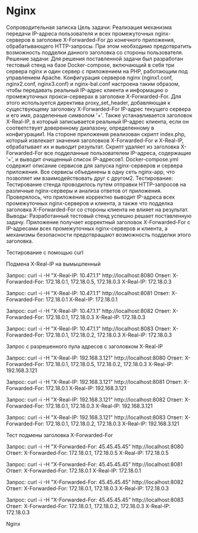 # Nginx
Сопроводительная записка
Цель задачи: Реализация механизма передачи IP-адреса пользователя и всех промежуточных nginx-серверов в заголовке X-Forwarded-For до конечного приложения, обрабатывающего HTTP-запросы. При этом необходимо предотвратить возможность подделки данного заголовка со стороны пользователя.
Решение задачи: Для решения поставленной задачи был разработан тестовый стенд на базе Docker-compose, включающий в себя три сервера nginx и один сервер с приложением на PHP, работающим под управлением Apache.
Конфигурация серверов nginx (nginx1.conf, nginx2.conf, nginx3.conf) и nginx-bal.conf настроена таким образом, чтобы передавать реальный IP-адрес клиента и информацию о промежуточных прокси-серверах в заголовке X-Forwarded-For. Для этого используется директива proxy_set_header, добавляющая к существующему заголовку X-Forwarded-For IP-адрес текущего сервера и его имя, разделенные символом '+'. Также устанавливается заголовок X-Real-IP, в который записывается реальный IP-адрес клиента, если он соответствует доверенному диапазону, определенному в конфигурации1.
На стороне приложения реализован скрипт index.php, который извлекает значения заголовков X-Forwarded-For и X-Real-IP, обрабатывает их и выводит результат. Скрипт удаляет из заголовка X-Forwarded-For все подделанные пользователем IP-адреса, содержащие '+', и выводит очищенный список IP-адресов1.
Docker-compose.yml содержит описание сервисов для запуска nginx-серверов и сервера приложения. Все сервисы объединены в одну сеть nginx-app, что позволяет им взаимодействовать друг с другом2.
Тестирование: Тестирование стенда проводилось путем отправки HTTP-запросов на различные nginx-серверы и анализа ответов от приложения. Проверялось, что приложение корректно выводит IP-адреса всех промежуточных nginx-серверов и клиента, а также что подделка заголовка X-Forwarded-For со стороны клиента не влияет на результат.
Выводы: Разработанный тестовый стенд успешно решает поставленную задачу. Приложение получает корректный заголовок X-Forwarded-For с IP-адресами всех промежуточных nginx-серверов и клиента, а механизмы безопасности предотвращают возможность подделки этого заголовка.

Тестирование с помощью curl

Подмена X-Real-IP на вымышленный

Запрос: curl -i -H "X-Real-IP: 10.47.1.1" http://localhost:8080
Ответ: X-Forwarded-For: 172.18.0.1, 172.18.0.5, 172.18.0.3 
X-Real-IP: 172.18.0.3

Запрос: curl -i -H "X-Real-IP: 10.47.1.1" http://localhost:8081
Ответ: X-Forwarded-For: 172.18.0.1 
X-Real-IP: 172.18.0.1

Запрос: curl -i -H "X-Real-IP: 10.47.1.1" http://localhost:8082
Ответ: X-Forwarded-For: 172.18.0.1, 172.18.0.3 
X-Real-IP: 172.18.0.3

Запрос: curl -i -H "X-Real-IP: 10.47.1.1" http://localhost:8083
Ответ: X-Forwarded-For: 172.18.0.1, 172.18.0.2, 172.18.0.3 
X-Real-IP: 172.18.0.3

Запрос с разрешенного пула адресов с заголовком X-Real-IP


Запрос: curl -i -H "X-Real-IP: 192.168.3.121" http://localhost:8080
Ответ: X-Forwarded-For: 172.18.0.1, 172.18.0.5, 172.18.0.2, 172.18.0.3 X-Real-IP: 192.168.3.121

Запрос: curl -i -H "X-Real-IP: 192.168.3.121" http://localhost:8081
Ответ: X-Forwarded-For: 172.18.0.1 X-Real-IP: 192.168.3.121

Запрос: curl -i -H "X-Real-IP: 192.168.3.121" http://localhost:8082
Ответ: X-Forwarded-For: 172.18.0.1, 172.18.0.3 X-Real-IP: 192.168.3.121

Запрос: curl -i -H "X-Real-IP: 192.168.3.121" http://localhost:8083
Ответ: X-Forwarded-For: 172.18.0.1, 172.18.0.2, 172.18.0.3 X-Real-IP: 192.168.3.121


Тест подмены заголовка X-Forwarded-For


Запрос: curl -i -H "X-Forwarded-For: 45.45.45.45" http://localhost:8080
Ответ: X-Forwarded-For: 172.18.0.1, 172.18.0.5 X-Real-IP: 172.18.0.5

Запрос: curl -i -H "X-Forwarded-For: 45.45.45.45" http://localhost:8081
Ответ: X-Forwarded-For: 172.18.0.1 X-Real-IP: 172.18.0.1

Запрос: curl -i -H "X-Forwarded-For: 45.45.45.45" http://localhost:8082
Ответ: X-Forwarded-For: 172.18.0.1, 172.18.0.3 X-Real-IP: 172.18.0.3

Запрос: curl -i -H "X-Forwarded-For: 45.45.45.45" http://localhost:8083
Ответ: X-Forwarded-For: 172.18.0.1, 172.18.0.2, 172.18.0.3 X-Real-IP: 172.18.0.3

Nginx
